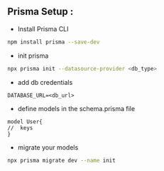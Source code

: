 ## Prisma Setup :

- Install Prisma CLI

```bash
npm install prisma --save-dev
```

- init prisma

```bash
npx prisma init --datasource-provider <db_type>
```

- add db credentials

```env
DATABASE_URL=<db_url>
```

- define models in the schema.prisma file

```prisma
model User{
//  keys
}
```

- migrate your models

```bash
npx prisma migrate dev --name init
```
